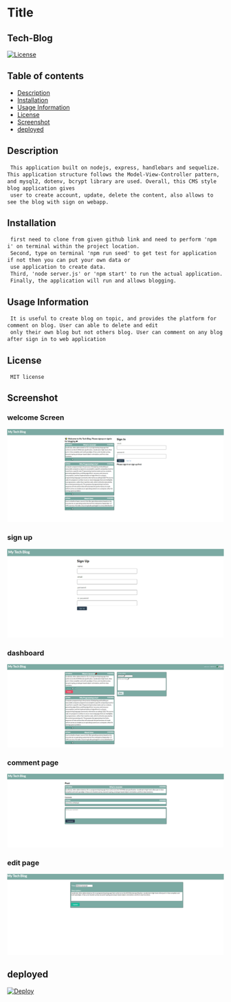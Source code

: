 
  # Title
  ## Tech-Blog
  
  [![License](https://img.shields.io/badge/License-MIT-yellow.svg)](https://opensource.org/licenses/MIT)
  
  ## Table of contents 
  - [Description](#description)
  - [Installation](#installation)
  - [Usage Information](#usage-information)
  - [License](#license)
  - [Screenshot](#screenshot)
  - [deployed](#deployed)
 
  
  ## Description
     This application built on nodejs, express, handlebars and sequelize. This application structure follows the Model-View-Controller pattern, and mysql2, dotenv, bcrypt library are used. Overall, this CMS style blog application gives 
     user to create account, update, delete the content, also allows to see the blog with sign on webapp.     

  ## Installation
     first need to clone from given github link and need to perform 'npm i' on terminal within the project location. 
     Second, type on terminal 'npm run seed' to get test for application if not then you can put your own data or 
     use application to create data.
     Third, 'node server.js' or 'npm start' to run the actual application. 
     Finally, the application will run and allows blogging.

  ## Usage Information
     It is useful to create blog on topic, and provides the platform for comment on blog. User can able to delete and edit 
     only their own blog but not others blog. User can comment on any blog after sign in to web application

  ## License
     MIT license
  
 
  
  ## Screenshot
  ### welcome Screen
  ![welcome](./public/images/welcome.PNG)

  ### sign up 
  ![signup](./public/images/signup.PNG)
  
  ### dashboard 
  ![dashboard](./public/images/dashboard.PNG)
  
  ### comment page
  ![commment](./public/images/comment.PNG)

  ### edit page
  ![edit](./public/images/edit.PNG)  

  ## deployed
  [![Deploy](https://www.herokucdn.com/deploy/button.svg)](https://andreas-tech-blog.herokuapp.com/)
